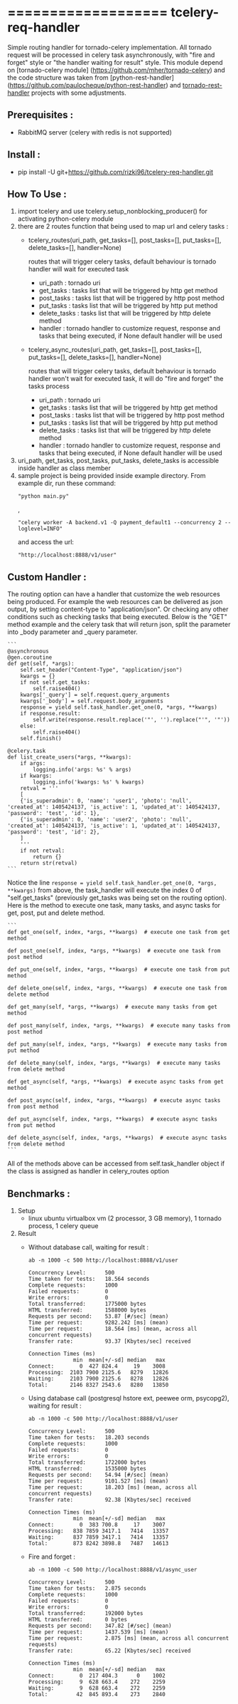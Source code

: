 ===================
tcelery-req-handler
===================

Simple routing handler for tornado-celery implementation. All tornado request will be processed in celery task asynchronously,
with "fire and forget" style or "the handler waiting for result" style. This module depend on [tornado-celery module]
(https://github.com/mher/tornado-celery) and the code structure was taken from [python-rest-handler]
(https://github.com/paulocheque/python-rest-handler) and [tornado-rest-handler](https://github.com/paulocheque/tornado-rest-handler)
projects with some adjustments.


Prerequisites :
--------------
* RabbitMQ server (celery with redis is not supported)


Install :
---------
* pip install -U git+https://github.com/rizki96/tcelery-req-handler.git


How To Use :
------------
1. import tcelery and use tcelery.setup_nonblocking_producer() for activating python-celery module
2. there are 2 routes function that being used to map url and celery tasks :
    * tcelery_routes(uri_path, get_tasks=[], post_tasks=[], put_tasks=[], delete_tasks=[], handler=None)

        routes that will trigger celery tasks, default behaviour is tornado handler will wait for executed task
        - uri_path : tornado uri
        - get_tasks : tasks list that will be triggered by http get method
        - post_tasks : tasks list that will be triggered by http post method
        - put_tasks : tasks list that will be triggered by http put method
        - delete_tasks : tasks list that will be triggered by http delete method
        - handler : tornado handler to customize request, response and tasks that being executed, if None default handler will
                    be used
    * tcelery_async_routes(uri_path, get_tasks=[], post_tasks=[], put_tasks=[], delete_tasks=[], handler=None)

        routes that will trigger celery tasks, default behaviour is tornado handler won't wait for executed task, it will
        do "fire and forget" the tasks process
        - uri_path : tornado uri
        - get_tasks : tasks list that will be triggered by http get method
        - post_tasks : tasks list that will be triggered by http post method
        - put_tasks : tasks list that will be triggered by http put method
        - delete_tasks : tasks list that will be triggered by http delete method
        - handler : tornado handler to customize request, response and tasks that being executed, if None default handler will
                    be used
3. uri_path, get_tasks, post_tasks, put_tasks, delete_tasks is accessible inside handler as class member
4. sample project is being provided inside example directory. From example dir, run these command:
    ```
    "python main.py"
    ```
    ,
    ```
    "celery worker -A backend.v1 -Q payment_default1 --concurrency 2 --loglevel=INFO"
    ```
    and access the url:
    ```
    "http://localhost:8888/v1/user"
    ```


Custom Handler :
----------------
The routing option can have a handler that customize the web resources being produced. For example the web resources can
be delivered as json output, by setting content-type to "application/json". Or checking any other conditions such as checking
tasks that being executed. Below is the "GET" method example and the celery task that will return json, split the parameter
into _body parameter and _query parameter.

    ```
    @asynchronous
    @gen.coroutine
    def get(self, *args):
        self.set_header("Content-Type", "application/json")
        kwargs = {}
        if not self.get_tasks:
            self.raise404()
        kwargs['_query'] = self.request.query_arguments
        kwargs['_body'] = self.request.body_arguments
        response = yield self.task_handler.get_one(0, *args, **kwargs)
        if response.result:
            self.write(response.result.replace('"', '').replace("'", '"'))
        else:
            self.raise404()
        self.finish()

    @celery.task
    def list_create_users(*args, **kwargs):
        if args:
            logging.info('args: %s' % args)
        if kwargs:
            logging.info('kwargs: %s' % kwargs)
        retval = '''
        [
        {'is_superadmin': 0, 'name': 'user1', 'photo': 'null', 'created_at': 1405424137, 'is_active': 1, 'updated_at': 1405424137, 'password': 'test', 'id': 1},
        {'is_superadmin': 0, 'name': 'user2', 'photo': 'null', 'created_at': 1405424137, 'is_active': 1, 'updated_at': 1405424137, 'password': 'test', 'id': 2},
        ]
        '''
        if not retval:
            return {}
        return str(retval)
    ```

Notice the line ```response = yield self.task_handler.get_one(0, *args, **kwargs)``` from above, the task_handler will execute
the index 0 of "self.get_tasks" (previously get_tasks was being set on the routing option). Here is the method to execute
one task, many tasks, and async tasks for get, post, put and delete method.

    ```
    def get_one(self, index, *args, **kwargs)  # execute one task from get method

    def post_one(self, index, *args, **kwargs)  # execute one task from post method

    def put_one(self, index, *args, **kwargs)  # execute one task from put method

    def delete_one(self, index, *args, **kwargs)  # execute one task from delete method

    def get_many(self, *args, **kwargs)  # execute many tasks from get method

    def post_many(self, index, *args, **kwargs)  # execute many tasks from post method

    def put_many(self, index, *args, **kwargs)  # execute many tasks from put method

    def delete_many(self, index, *args, **kwargs)  # execute many tasks from delete method

    def get_async(self, *args, **kwargs)  # execute async tasks from get method

    def post_async(self, index, *args, **kwargs)  # execute async tasks from post method

    def put_async(self, index, *args, **kwargs)  # execute async tasks from put method

    def delete_async(self, index, *args, **kwargs)  # execute async tasks from delete method
    ```

All of the methods above can be accessed from self.task_handler object if the class is assigned as handler in celery_routes
option


Benchmarks :
------------
1. Setup
    * linux ubuntu virtualbox vm (2 processor, 3 GB memory), 1 tornado process, 1 celery queue
2. Result
    * Without database call, waiting for result :
      ```
      ab -n 1000 -c 500 http://localhost:8888/v1/user
      ```

        ```
        Concurrency Level:      500
        Time taken for tests:   18.564 seconds
        Complete requests:      1000
        Failed requests:        0
        Write errors:           0
        Total transferred:      1775000 bytes
        HTML transferred:       1588000 bytes
        Requests per second:    53.87 [#/sec] (mean)
        Time per request:       9282.242 [ms] (mean)
        Time per request:       18.564 [ms] (mean, across all concurrent requests)
        Transfer rate:          93.37 [Kbytes/sec] received

        Connection Times (ms)
                      min  mean[+/-sd] median   max
        Connect:        0  427 824.4     19    3008
        Processing:  2103 7900 2125.6   8279   12826
        Waiting:     2103 7900 2125.6   8278   12826
        Total:       2146 8327 2543.6   8280   13850
        ```
    * Using database call (postgresql hstore ext, peewee orm, psycopg2), waiting for result :
      ```
      ab -n 1000 -c 500 http://localhost:8888/v1/user
      ```

        ```
        Concurrency Level:      500
        Time taken for tests:   18.203 seconds
        Complete requests:      1000
        Failed requests:        0
        Write errors:           0
        Total transferred:      1722000 bytes
        HTML transferred:       1535000 bytes
        Requests per second:    54.94 [#/sec] (mean)
        Time per request:       9101.527 [ms] (mean)
        Time per request:       18.203 [ms] (mean, across all concurrent requests)
        Transfer rate:          92.38 [Kbytes/sec] received

        Connection Times (ms)
                      min  mean[+/-sd] median   max
        Connect:        0  383 700.8     17    3007
        Processing:   838 7859 3417.1   7414   13357
        Waiting:      837 7859 3417.1   7414   13357
        Total:        873 8242 3898.8   7487   14613
        ```
    * Fire and forget :
      ```
      ab -n 1000 -c 500 http://localhost:8888/v1/async_user
      ```

        ```
        Concurrency Level:      500
        Time taken for tests:   2.875 seconds
        Complete requests:      1000
        Failed requests:        0
        Write errors:           0
        Total transferred:      192000 bytes
        HTML transferred:       0 bytes
        Requests per second:    347.82 [#/sec] (mean)
        Time per request:       1437.539 [ms] (mean)
        Time per request:       2.875 [ms] (mean, across all concurrent requests)
        Transfer rate:          65.22 [Kbytes/sec] received

        Connection Times (ms)
                      min  mean[+/-sd] median   max
        Connect:        0  217 404.3      0    1002
        Processing:     9  628 663.4    272    2259
        Waiting:        9  628 663.4    272    2259
        Total:         42  845 893.4    273    2840
        ```
